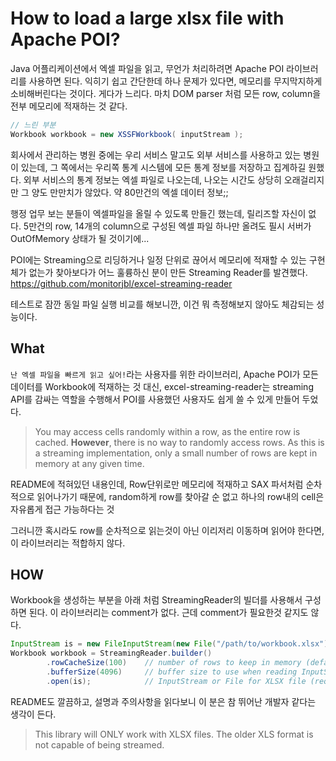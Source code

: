 # How to load a large xlsx file with Apache POI?

Java 어플리케이션에서 엑셀 파일을 읽고, 무언가 처리하려면 Apache POI 라이브러리를 사용하면 된다. 익히기 쉽고 간단한데 하나 문제가 있다면, 메모리를 무지막지하게 소비해버린다는 것이다. 게다가 느리다. 마치 DOM parser 처럼 모든 row, column을 전부 메모리에 적재하는 것 같다.

```java
// 느린 부분
Workbook workbook = new XSSFWorkbook( inputStream );
```

회사에서 관리하는 병원 중에는 우리 서비스 말고도 외부 서비스를 사용하고 있는 병원이 있는데, 그 쪽에서는 우리쪽 통계 시스템에 모든 통계 정보를 저장하고 집계하길 원했다. 외부 서비스의 통계 정보는 엑셀 파일로 나오는데, 나오는 시간도 상당히 오래걸리지만 그 양도 만만치가 않았다. 약 80만건의 엑셀 데이터 정보;;

행정 업무 보는 분들이 엑셀파일을 올릴 수 있도록 만들긴 했는데, 릴리즈할 자신이 없다. 5만건의 row, 14개의 column으로 구성된 엑셀 파일 하나만 올려도 필시 서버가 OutOfMemory 상태가 될 것이기에...

POI에는 Streaming으로 리딩하거나 일정 단위로 끊어서 메모리에 적재할 수 있는 구현체가 없는가 찾아보다가 어느 훌륭하신 분이 만든 Streaming Reader를 발견했다. <https://github.com/monitorjbl/excel-streaming-reader>

테스트로 잠깐 동일 파일 실행 비교를 해보니깐, 이건 뭐 측정해보지 않아도 체감되는 성능이다.

## What

`난 엑셀 파일을 빠르게 읽고 싶어!`라는 사용자를 위한 라이브러리, Apache POI가 모든 데이터를 Workbook에 적재하는 것 대신, excel-streaming-reader는 streaming API를 감싸는 역할을 수행해서 POI를 사용했던 사용자도 쉽게 쓸 수 있게 만들어 두었다.

> You may access cells randomly within a row, as the entire row is cached. **However**, there is no way to randomly access rows. As this is a streaming implementation, only a small number of rows are kept in memory at any given time.

README에 적혀있던 내용인데, Row단위로만 메모리에 적재하고 SAX 파서처럼 순차적으로 읽어나가기 때문에, random하게 row를 찾아갈 순 없고 하나의 row내의 cell은 자유롭게 접근 가능하다는 것

그러니깐 혹시라도 row를 순차적으로 읽는것이 아닌 이리저리 이동하며 읽어야 한다면, 이 라이브러리는 적합하지 않다.

## HOW

Workbook을 생성하는 부분을 아래 처럼 StreamingReader의 빌더를 사용해서 구성하면 된다.
이 라이브러리는 comment가 없다. 근데 comment가 필요한것 같지도 않다.

```java
InputStream is = new FileInputStream(new File("/path/to/workbook.xlsx"));
Workbook workbook = StreamingReader.builder()
        .rowCacheSize(100)    // number of rows to keep in memory (defaults to 10)
        .bufferSize(4096)     // buffer size to use when reading InputStream to file (defaults to 1024)
        .open(is);            // InputStream or File for XLSX file (required)
```

README도 깔끔하고, 설명과 주의사항을 읽다보니 이 분은 참 뛰어난 개발자 같다는 생각이 든다.

> This library will ONLY work with XLSX files. The older XLS format is not capable of being streamed.